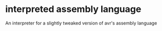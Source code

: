 # interpreted assembly language

An interpreter for a slightly tweaked version of avr's assembly language
